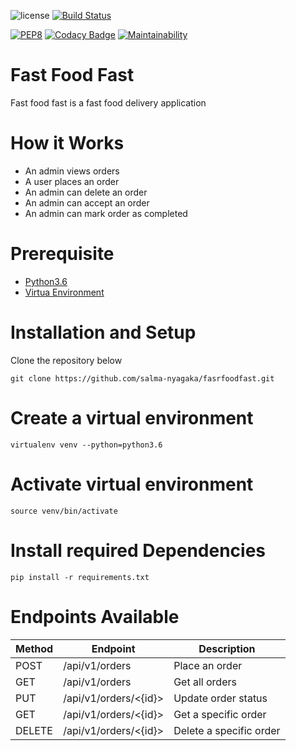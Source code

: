 ![license](https://img.shields.io/github/license/mashape/apistatus.svg)
[![Build Status](https://travis-ci.org/salma-nyagaka/fasrfoodfastapi.svg?branch=api-v1)](https://travis-ci.org/salma-nyagaka/fasrfoodfastapi)
<!-- [![Coverage Status](https://coveralls.io/repos/github/salma-nyagaka/fasrfoodfastapi/badge.svg?branch=api-v1)](https://coveralls.io/github/salma-nyagaka/fasrfoodfastapi?branch=api-v1) -->
[![PEP8](https://img.shields.io/badge/code%20style-pep8-orange.svg)](https://www.python.org/dev/peps/pep-0008/)
[![Codacy Badge](https://api.codacy.com/project/badge/Grade/08730d5796eb49c8a545b128b7d7b80f)](https://www.codacy.com/app/salma-nyagaka/fasrfoodfastapi?utm_source=github.com&amp;utm_medium=referral&amp;utm_content=salma-nyagaka/fasrfoodfastapi&amp;utm_campaign=Badge_Grade)
[![Maintainability](https://api.codeclimate.com/v1/badges/a236552c6eda78af4c69/maintainability)](https://codeclimate.com/github/salma-nyagaka/fasrfoodfast/maintainability)

# Fast Food Fast

Fast food fast is a fast food delivery application
<!-- 
#Heroku
https://createorders-api.herokuapp.com

#Postman documentation
https://documenter.getpostman.com/view/4791352/RWaKT919 -->

# How it Works

- An admin views orders
- A user places an order
- An admin can delete an order
- An admin can accept an order
- An admin can mark order as completed


# Prerequisite

- [Python3.6](https://www.python.org/downloads/release/python-365/)
- [Virtua Environment](https://virtualenv.pypa.io/en/stable/installation/)

# Installation and Setup

Clone the repository below

```
git clone https://github.com/salma-nyagaka/fasrfoodfast.git
```
# Create a virtual environment

    virtualenv venv --python=python3.6

# Activate virtual environment

    source venv/bin/activate

# Install required Dependencies

    pip install -r requirements.txt



# Endpoints Available

| Method | Endpoint                        | Description                           |
| ------ | ------------------------------- | ------------------------------------- |
| POST   | /api/v1/orders                  | Place an order                        |
| GET    | /api/v1/orders                  | Get all orders                        |
| PUT    | /api/v1/orders/<{id}>           | Update order status                   |
| GET    | /api/v1/orders/<{id}>           | Get a specific order                  |
| DELETE | /api/v1/orders/<{id}>           | Delete a specific order               |


